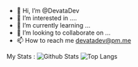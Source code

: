 - 👋 Hi, I’m @DevataDev
- 👀 I’m interested in ....
- 🌱 I’m currently learning ...
- 💞️ I’m looking to collaborate on ...
- 📫 How to reach me devatadev@pm.me

My Stats :
![Github Stats](https://github-readme-stats.vercel.app/api?username=Puyodead1&count_private=true&show_icons=true&theme=dark)
![Top Langs](https://github-readme-stats.vercel.app/api/top-langs/?username=Puyodead1&layout=compact&langs_count=10)
